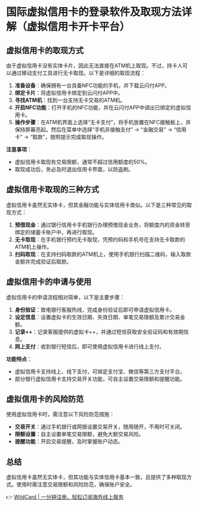 # 国际虚拟信用卡的登录软件及取现方法详解（虚拟信用卡开卡平台）

## 虚拟信用卡的取现方式

由于虚拟信用卡没有实体卡片，因此无法直接在ATM机上取现。不过，持卡人可以通过移动支付工具进行无卡取现。以下是详细的取现流程：

1. **准备设备**：确保拥有一台具备NFC功能的手机，并下载云闪付APP。
2. **绑定卡片**：将虚拟信用卡绑定到云闪付APP中。
3. **寻找ATM机**：找到一台支持无卡交易的ATM机。
4. **开启NFC功能**：打开手机的NFC功能，并在云闪付APP中调出已绑定的虚拟信用卡。
5. **操作步骤**：在ATM机界面上选择“无卡支付”，将手机放置在NFC接触板上，并保持屏幕亮起。然后在菜单中选择“手机非接触支付” -> “金融交易” -> “信用卡” -> “取款”，按照提示完成取现操作。

**注意事项**：
- 虚拟信用卡取现有交易限额，通常不超过信用额度的50%。
- 取现成功后，务必及时退出信用卡界面，以防盗刷。

## 虚拟信用卡取现的三种方式

虚拟信用卡虽然无实体卡，但其金融功能与实体信用卡类似。以下是三种常见的取现方式：

1. **预借现金**：通过银行信用卡手机银行办理预借现金业务，将额度内的资金转至绑定的储蓄卡账户中，再进行取现。
2. **无卡取现**：在手机银行预约无卡取现，凭预约码和手机号在支持无卡取款的ATM机上操作。
3. **扫码取现**：在支持扫码取款的ATM机上，使用手机银行扫描二维码，输入取款金额并完成验证后取款。

## 虚拟信用卡的申请与使用

虚拟信用卡的申请流程相对简单，以下是主要步骤：

1. **身份验证**：致电银行客服热线，完成身份验证后即可申请虚拟信用卡。
2. **设定信息**：设置虚拟卡的生效日期、失效日期、单笔交易限额及累计交易金额。
3. **记录++**：记录客服提供的虚拟卡++，并通过短信获取安全验证码和有效期信息。
4. **网上支付**：收到银行短信后，即可使用虚拟信用卡进行线上支付。

**功能特点**：
- 虚拟信用卡支持线上、线下支付，可绑定支付宝、微信等第三方支付平台。
- 部分银行虚拟信用卡支持交易开关功能，可自主设置交易限额和提醒功能。

## 虚拟信用卡的风险防范

使用虚拟信用卡时，需注意以下风险防范措施：

- **交易开关**：通过手机银行或网银设置交易开关，随用随开，不用时可关闭。
- **限额设置**：自主设置单笔交易限额，避免大额交易风险。
- **提醒功能**：开启交易提醒，及时掌握账户动态。

## 总结

虚拟信用卡虽然无实体卡，但其功能与实体信用卡基本一致，且提供了多种取现方式。使用时需注意交易限额和风险防范，确保账户安全。

👉 [WildCard | 一分钟注册，轻松订阅海外线上服务](https://bbtdd.com/WildCard)